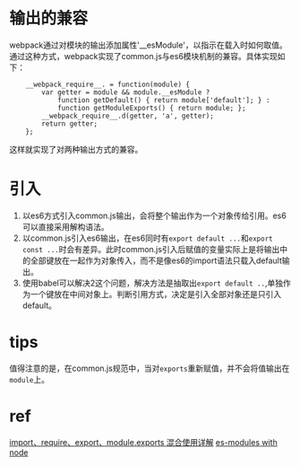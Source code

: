 # 输出的兼容
webpack通过对模块的输出添加属性'__esModule'，以指示在载入时如何取值。通过这种方式，webpack实现了common.js与es6模块机制的兼容。具体实现如下：
```
 	__webpack_require__. = function(module) {
 		var getter = module && module.__esModule ?
 			function getDefault() { return module['default']; } :
 			function getModuleExports() { return module; };
 		__webpack_require__.d(getter, 'a', getter);
 		return getter;
 	};
```

这样就实现了对两种输出方式的兼容。

# 引入
1. 以es6方式引入common.js输出，会将整个输出作为一个对象传给引用。es6可以直接采用解构语法。
2. 以common.js引入es6输出，在es6同时有`export default ...`和`export const ...`时会有差异。此时common.js引入后赋值的变量实际上是将输出中的全部键放在一起作为对象传入，而不是像es6的import语法只载入default输出。
3. 使用babel可以解决2这个问题，解决方法是抽取出`export default ..`,单独作为一个键放在中间对象上。判断引用方式，决定是引入全部对象还是只引入default。


# tips
值得注意的是，在common.js规范中，当对`exports`重新赋值，并不会将值输出在`module`上。

# ref
[import、require、export、module.exports 混合使用详解](https://github.com/ShowJoy-com/showjoy-blog/issues/39)
[es-modules with node](https://github.com/nodejs/node-eps/blob/master/002-es-modules.md)